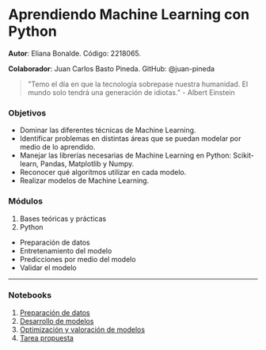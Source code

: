 # Aprendiendo Machine Learning con Python

**Autor**: Eliana Bonalde. Código: 2218065. 

**Colaborador**: Juan Carlos Basto Pineda. GitHub: @juan-pineda  


> "Temo el día en que la tecnología sobrepase nuestra humanidad. El mundo solo tendrá una generación de idiotas." - Albert Einstein


### Objetivos
-  Dominar las diferentes técnicas de Machine Learning.
-  Identificar problemas en distintas áreas que se puedan modelar por medio de lo aprendido.
-  Manejar las librerı́as necesarias de Machine Learning en Python: Scikit-learn, Pandas, Matplotlib y Numpy.
-  Reconocer qué algoritmos utilizar en cada modelo.
-  Realizar modelos de Machine Learning.

### Módulos
1. Bases teóricas y prácticas
2. Python
- Preparación de datos
- Entretenamiento del modelo
- Predicciones por medio del modelo
- Validar el modelo


___

### Notebooks

1. [Preparación de datos](https://github.com/bonaldee/ProyectoModelado_ElianaBonalde/blob/main/codigo/preparacion_datos.ipynb)
2. [Desarrollo de modelos](https://github.com/bonaldee/ProyectoModelado_ElianaBonalde/blob/main/codigo/modelos.ipynb)
3. [Optimización y valoración de modelos](https://github.com/bonaldee/ProyectoModelado_ElianaBonalde/blob/main/codigo/optimizacion_validacion_evaluacion.ipynb)
4. [Tarea propuesta](https://github.com/bonaldee/ProyectoModelado_ElianaBonalde/blob/main/codigo/tarea.ipynb)
